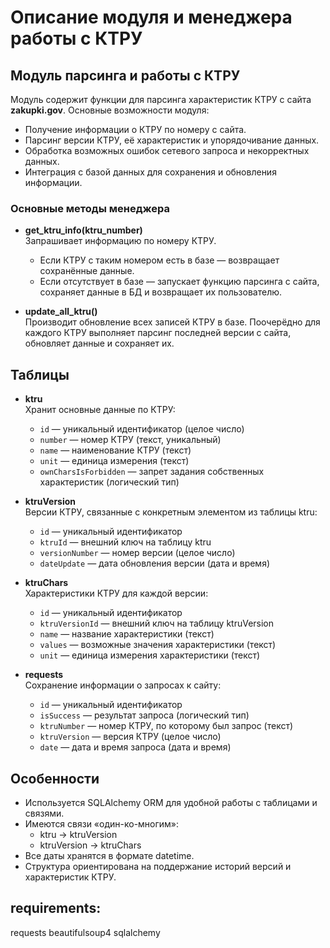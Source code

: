 # Описание модуля и менеджера работы с КТРУ

## Модуль парсинга и работы с КТРУ

Модуль содержит функции для парсинга характеристик КТРУ с сайта **zakupki.gov**. Основные возможности модуля:

- Получение информации о КТРУ по номеру с сайта.
- Парсинг версии КТРУ, её характеристик и упорядочивание данных.
- Обработка возможных ошибок сетевого запроса и некорректных данных.
- Интеграция с базой данных для сохранения и обновления информации.

### Основные методы менеджера

- **get_ktru_info(ktru_number)**  
  Запрашивает информацию по номеру КТРУ.  
  - Если КТРУ с таким номером есть в базе — возвращает сохранённые данные.  
  - Если отсутствует в базе — запускает функцию парсинга с сайта, сохраняет данные в БД и возвращает их пользователю.

- **update_all_ktru()**  
  Производит обновление всех записей КТРУ в базе. Поочерёдно для каждого КТРУ выполняет парсинг последней версии с сайта, обновляет данные и сохраняет их.


## Таблицы

- **ktru**  
  Хранит основные данные по КТРУ:  
  - `id` — уникальный идентификатор (целое число)  
  - `number` — номер КТРУ (текст, уникальный)  
  - `name` — наименование КТРУ (текст)  
  - `unit` — единица измерения (текст)  
  - `ownCharsIsForbidden` — запрет задания собственных характеристик (логический тип)

- **ktruVersion**  
  Версии КТРУ, связанные с конкретным элементом из таблицы ktru:  
  - `id` — уникальный идентификатор  
  - `ktruId` — внешний ключ на таблицу ktru  
  - `versionNumber` — номер версии (целое число)  
  - `dateUpdate` — дата обновления версии (дата и время)

- **ktruChars**  
  Характеристики КТРУ для каждой версии:  
  - `id` — уникальный идентификатор  
  - `ktruVersionId` — внешний ключ на таблицу ktruVersion  
  - `name` — название характеристики (текст)  
  - `values` — возможные значения характеристики (текст)  
  - `unit` — единица измерения характеристики (текст)

- **requests**  
  Сохранение информации о запросах к сайту:  
  - `id` — уникальный идентификатор  
  - `isSuccess` — результат запроса (логический тип)  
  - `ktruNumber` — номер КТРУ, по которому был запрос (текст)  
  - `ktruVersion` — версия КТРУ (целое число)  
  - `date` — дата и время запроса (дата и время)

## Особенности

- Используется SQLAlchemy ORM для удобной работы с таблицами и связями.
- Имеются связи «один-ко-многим»:  
  - ktru → ktruVersion  
  - ktruVersion → ktruChars
- Все даты хранятся в формате datetime.
- Структура ориентирована на поддержание историй версий и характеристик КТРУ.


## requirements:
requests
beautifulsoup4
sqlalchemy
